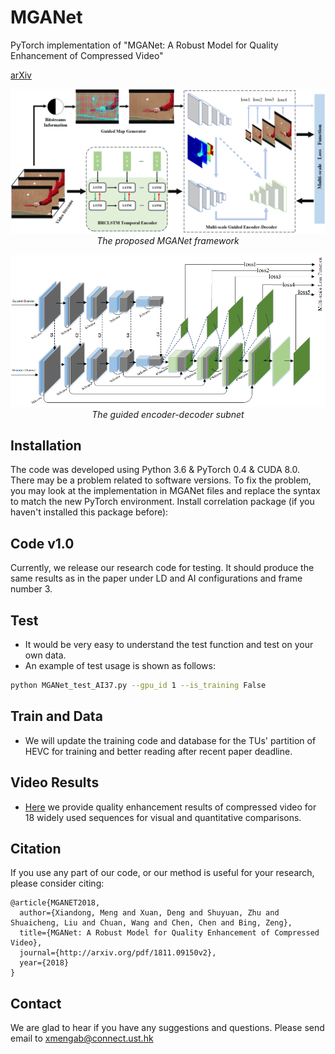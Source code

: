 # MGANet
PyTorch implementation of "MGANet: A Robust Model for Quality Enhancement of Compressed Video" 

[arXiv](http://arxiv.org/pdf/1811.09150v2)

<p align="center">
    <img src="files/framework.png" width="800"> <br />
    <em> The proposed MGANet framework</em>
</p>

<p align="center">
    <img src="files/GUNet.png" width="800"> <br />
    <em> The guided encoder-decoder subnet </em>
</p>


## Installation
The code was developed using Python 3.6 & PyTorch 0.4 & CUDA 8.0. There may be a problem related to software versions. To fix the problem, you may look at the implementation in MGANet files and replace the syntax to match the new PyTorch environment. Install correlation package (if you haven't installed this package before):
## Code v1.0
Currently, we release our research code for testing. It should produce the same results as in the paper under LD and AI configurations and frame number 3.
## Test
* It would be very easy to understand the test function and test on your own data.
* An example of test usage is shown as follows:
```bash 
python MGANet_test_AI37.py --gpu_id 1 --is_training False
```
## Train and Data
* We will update the training code and database for the TUs' partition of HEVC for training and better reading after recent paper deadline.
## Video Results
* [Here](http://arxiv.org/pdf/1811.09150v2) we provide quality enhancement results of compressed video for 18 widely used sequences for visual and quantitative comparisons.
## Citation

If you use any part of our code, or our method is useful for your research, please consider citing:

```
@article{MGANET2018,
  author={Xiandong, Meng and Xuan, Deng and Shuyuan, Zhu and Shuaicheng, Liu and Chuan, Wang and Chen, Chen and Bing, Zeng},
  title={MGANet: A Robust Model for Quality Enhancement of Compressed Video},
  journal={http://arxiv.org/pdf/1811.09150v2},
  year={2018}
}
```
## Contact
We are glad to hear if you have any suggestions and questions. 
Please send email to xmengab@connect.ust.hk
